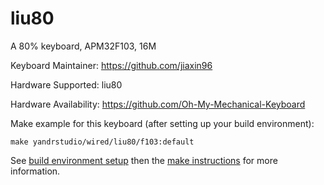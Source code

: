 liu80
===

A 80% keyboard, APM32F103, 16M

Keyboard Maintainer: https://github.com/jiaxin96

Hardware Supported: liu80

Hardware Availability: https://github.com/Oh-My-Mechanical-Keyboard 

Make example for this keyboard (after setting up your build environment):

    make yandrstudio/wired/liu80/f103:default

See [build environment setup](https://docs.qmk.fm/#/getting_started_build_tools) then the [make instructions](https://docs.qmk.fm/#/getting_started_make_guide) for more information.
